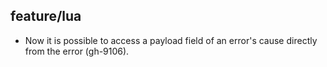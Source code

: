 ## feature/lua

* Now it is possible to access a payload field of an error's cause directly
  from the error (gh-9106).
